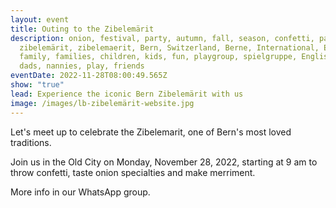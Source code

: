```yaml
---
layout: event
title: Outing to the Zibelemärit
description: onion, festival, party, autumn, fall, season, confetti, parade,
  zibelemärit, zibelemaerit, Bern, Switzerland, Berne, International, Expat,
  family, families, children, kids, fun, playgroup, spielgruppe, English, moms,
  dads, nannies, play, friends
eventDate: 2022-11-28T08:00:49.565Z
show: "true"
lead: Experience the iconic Bern Zibelemärit with us
image: /images/lb-zibelemärit-website.jpg
---
```

Let's meet up to celebrate the Zibelemarit, one of Bern's most loved traditions.

Join us in the Old City on Monday, November 28, 2022, starting at 9 am to throw confetti, taste onion specialties and make merriment.

More info in our WhatsApp group.